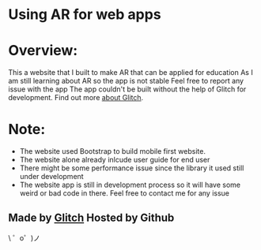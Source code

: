 Using AR for web apps
=================

# Overview:
This a website that I built to make AR that can be applied for education
As I am still learning about AR so the app is not stable
Feel free to report any issue with the app
The app couldn't be built without the help of Glitch for development. Find out more [about Glitch](https://glitch.com/about).
  


# Note:
   * The website used Bootstrap to build mobile first website.
   * The website alone already inlcude user guide for end user
   * There might be some performance issue since the library it used still under development
   * The website app is still in development process so it will have some weird or bad code in there. Feel free to contact me for any issue 




Made by [Glitch](https://glitch.com/) 
Hosted by Github
-------------------

\ ゜o゜)ノ
